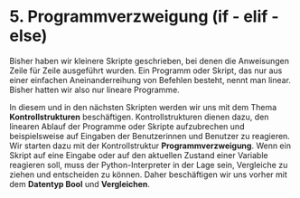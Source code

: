 # 5. Programmverzweigung (if - elif - else)

Bisher haben wir kleinere Skripte geschrieben, bei denen die Anweisungen Zeile
für Zeile ausgeführt wurden. Ein Programm oder Skript, das nur aus einer
einfachen Aneinanderreihung von Befehlen besteht, nennt man linear. Bisher
hatten wir also nur lineare Programme.

In diesem und in den nächsten Skripten werden wir uns mit dem Thema
**Kontrollstrukturen** beschäftigen. Kontrollstrukturen dienen dazu, den linearen
Ablauf der Programme oder Skripte aufzubrechen und beispielsweise auf Eingaben
der Benutzerinnen und Benutzer zu reagieren. Wir starten dazu mit der
Kontrollstruktur **Programmverzweigung**. Wenn ein Skript auf eine Eingabe oder
auf den aktuellen Zustand einer Variable reagieren soll, muss der
Python-Interpreter in der Lage sein, Vergleiche zu ziehen und entscheiden zu
können. Daher beschäftigen wir uns vorher mit dem **Datentyp Bool** und
**Vergleichen**.
